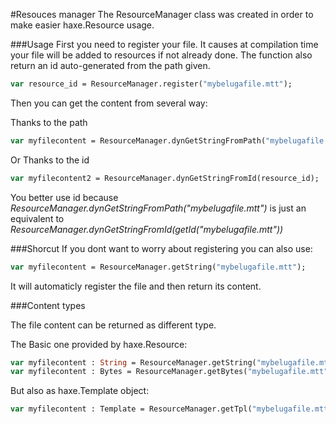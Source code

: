 #Resouces manager
The ResourceManager class was created in order to make easier haxe.Resource usage.

###Usage
First you need to register your file. It causes at compilation time your file will be added to resources if not already done. The function also return an id auto-generated from the path given.
```haxe
var resource_id = ResourceManager.register("mybelugafile.mtt");
```

Then you can get the content from several way:

Thanks to the path
```haxe
var myfilecontent = ResourceManager.dynGetStringFromPath("mybelugafile.mtt");
```

Or Thanks to the id
```haxe
var myfilecontent2 = ResourceManager.dynGetStringFromId(resource_id);
```

You better use id because *ResourceManager.dynGetStringFromPath("mybelugafile.mtt")* is just an equivalent to 
*ResourceManager.dynGetStringFromId(getId("mybelugafile.mtt"))*

###Shorcut
If you dont want to worry about registering you can also use:
```haxe
var myfilecontent = ResourceManager.getString("mybelugafile.mtt");
```
It will automaticly register the file and then return its content.

###Content types

The file content can be returned as different type.

The Basic one provided by haxe.Resource:
```haxe
var myfilecontent : String = ResourceManager.getString("mybelugafile.mtt");
var myfilecontent : Bytes = ResourceManager.getBytes("mybelugafile.mtt");
```

But also as haxe.Template object:
```haxe
var myfilecontent : Template = ResourceManager.getTpl("mybelugafile.mtt");
```
